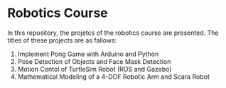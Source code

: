 # Robotics Course
In this repository, the projetcs of the robotics course are presented. The titles of these projects are as fallows:
1. Implement Pong Game with Arduino and Python
2. Pose Detection of Objects and Face Mask Detection
3. Motion Contol of TurtleSim Robot (ROS and Gazebo)
4. Mathematical Modeling of a 4-DOF Robotic Arm and Scara Robot

